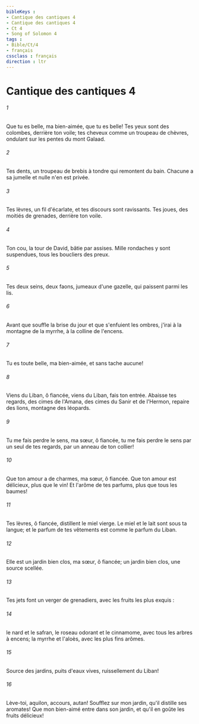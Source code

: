 ```yaml
---
bibleKeys : 
- Cantique des cantiques 4
- Cantique des cantiques 4
- Ct 4
- Song of Solomon 4
tags : 
- Bible/Ct/4
- français
cssclass : français
direction : ltr
---
```


# Cantique des cantiques 4

###### 1
Que tu es belle, ma bien-aimée, que tu es belle! Tes yeux sont des colombes, derrière ton voile; tes cheveux comme un troupeau de chèvres, ondulant sur les pentes du mont Galaad. 
###### 2
Tes dents, un troupeau de brebis à tondre qui remontent du bain. Chacune a sa jumelle et nulle n'en est privée. 
###### 3
Tes lèvres, un fil d'écarlate, et tes discours sont ravissants. Tes joues, des moitiés de grenades, derrière ton voile. 
###### 4
Ton cou, la tour de David, bâtie par assises. Mille rondaches y sont suspendues, tous les boucliers des preux. 
###### 5
Tes deux seins, deux faons, jumeaux d'une gazelle, qui paissent parmi les lis. 
###### 6
Avant que souffle la brise du jour et que s'enfuient les ombres, j'irai à la montagne de la myrrhe, à la colline de l'encens. 
###### 7
Tu es toute belle, ma bien-aimée, et sans tache aucune! 
###### 8
Viens du Liban, ô fiancée, viens du Liban, fais ton entrée. Abaisse tes regards, des cimes de l'Amana, des cimes du Sanir et de l'Hermon, repaire des lions, montagne des léopards. 
###### 9
Tu me fais perdre le sens, ma sœur, ô fiancée, tu me fais perdre le sens par un seul de tes regards, par un anneau de ton collier! 
###### 10
Que ton amour a de charmes, ma sœur, ô fiancée. Que ton amour est délicieux, plus que le vin! Et l'arôme de tes parfums, plus que tous les baumes! 
###### 11
Tes lèvres, ô fiancée, distillent le miel vierge. Le miel et le lait sont sous ta langue; et le parfum de tes vêtements est comme le parfum du Liban. 
###### 12
Elle est un jardin bien clos, ma sœur, ô fiancée; un jardin bien clos, une source scellée. 
###### 13
Tes jets font un verger de grenadiers, avec les fruits les plus exquis : 
###### 14
le nard et le safran, le roseau odorant et le cinnamome, avec tous les arbres à encens; la myrrhe et l'aloès, avec les plus fins arômes. 
###### 15
Source des jardins, puits d'eaux vives, ruissellement du Liban! 
###### 16
Lève-toi, aquilon, accours, autan! Soufflez sur mon jardin, qu'il distille ses aromates! Que mon bien-aimé entre dans son jardin, et qu'il en goûte les fruits délicieux! 
